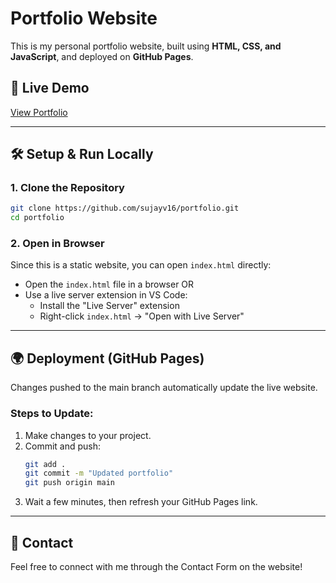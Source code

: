 # Portfolio Website

This is my personal portfolio website, built using **HTML, CSS, and JavaScript**, and deployed on **GitHub Pages**.

## 🔹 Live Demo
[View Portfolio](https://sujayv16.github.io/portfolio/)

---


## 🛠️ Setup & Run Locally
### **1. Clone the Repository**
```sh
git clone https://github.com/sujayv16/portfolio.git
cd portfolio
```

### **2. Open in Browser**
Since this is a static website, you can open `index.html` directly:

- Open the `index.html` file in a browser OR
- Use a live server extension in VS Code:
  - Install the "Live Server" extension
  - Right-click `index.html` → "Open with Live Server"

---

## 🌍 Deployment (GitHub Pages)
Changes pushed to the main branch automatically update the live website.

### **Steps to Update:**
1. Make changes to your project.
2. Commit and push:
   ```sh
   git add .
   git commit -m "Updated portfolio"
   git push origin main
   ```
3. Wait a few minutes, then refresh your GitHub Pages link.

---

## 📩 Contact
Feel free to connect with me through the Contact Form on the website!

